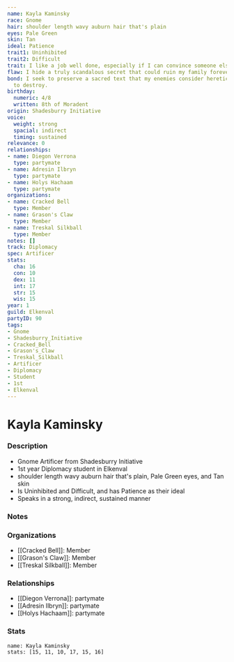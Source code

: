 ```yaml
---
name: Kayla Kaminsky
race: Gnome
hair: shoulder length wavy auburn hair that's plain
eyes: Pale Green
skin: Tan
ideal: Patience
trait1: Uninhibited
trait2: Difficult
trait: I like a job well done, especially if I can convince someone else to do it.
flaw: I hide a truly scandalous secret that could ruin my family forever.
bond: I seek to preserve a sacred text that my enemies consider heretical and seek
  to destroy.
birthday:
  numeric: 4/8
  written: 8th of Moradent
origin: Shadesburry Initiative
voice:
  weight: strong
  spacial: indirect
  timing: sustained
relevance: 0
relationships:
- name: Diegon Verrona
  type: partymate
- name: Adresin Ilbryn
  type: partymate
- name: Holys Hachaam
  type: partymate
organizations:
- name: Cracked Bell
  type: Member
- name: Grason's Claw
  type: Member
- name: Treskal Silkball
  type: Member
notes: []
track: Diplomacy
spec: Artificer
stats:
  cha: 16
  con: 10
  dex: 11
  int: 17
  str: 15
  wis: 15
year: 1
guild: Elkenval
partyID: 90
tags:
- Gnome
- Shadesburry_Initiative
- Cracked_Bell
- Grason's_Claw
- Treskal_Silkball
- Artificer
- Diplomacy
- Student
- 1st
- Elkenval
---
```

# Kayla Kaminsky
### Description
- Gnome Artificer from Shadesburry Initiative
- 1st year Diplomacy student in Elkenval
- shoulder length wavy auburn hair that's plain, Pale Green eyes, and Tan skin
- Is Uninhibited and Difficult, and has Patience as their ideal
- Speaks in a strong, indirect, sustained manner

### Notes

### Organizations
- [[Cracked Bell]]: Member
- [[Grason's Claw]]: Member
- [[Treskal Silkball]]: Member

### Relationships
- [[Diegon Verrona]]: partymate
- [[Adresin Ilbryn]]: partymate
- [[Holys Hachaam]]: partymate

### Stats
```statblock
name: Kayla Kaminsky
stats: [15, 11, 10, 17, 15, 16]
```